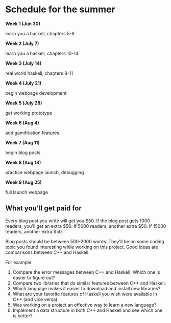 # Schedule for the summer

**Week 1 (Jun 30)**

learn you a haskell, chapters 5-9

**Week 2 (July 7)**

learn you a haskell, chapters 10-14

**Week 3 (July 14)**

real world haskell, chapters 8-11

**Week 4 (July 21)**

begin webpage development

**Week 5 (July 28)**

get working prototype

**Week 6 (Aug 4)**

add gamification features

**Week 7 (Aug 11)**

begin blog posts

**Week 8 (Aug 18)**

practice webpage launch, debugging

**Week 9 (Aug 25)**

full launch webpage

## What you'll get paid for

Every blog post you write will get you $50.  If the blog post gets 1000 readers, you'll get an extra $50.  If 5000 readers, another extra $50.  If 15000 readers, another extra $50.

Blog posts should be between 500-2000 words.  They'll be on some coding topic you found interesting while working on this project.  Good ideas are comparisons between C++ and Haskell.

For example:

1.  Compare the error messages between C++ and Haskell.   Which one is easier to figure out?
2.  Compare two libraries that do similar features between C++ and Haskell.
3.  Which language makes it easier to download and install new libraries?
4.  What are your favorite features of Haskell you wish were available in C++ (and vice versa).
5.  Was working on a project an effective way to learn a new language?
6.  Implement a data structure in both C++ and Haskell and see which one is better?
